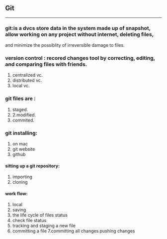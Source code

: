 ## Git
______

### git:is a dvcs store data in the system made up of snapshot, allow working on any project without internet, deleting files, 
and minimize the possiblity of irreversible damage to files.

### version control : recored changes tool by correcting, editing, and comparing files with friends. 
1. centralized vc.
2. distributed vc.
3. local vc.

### git files are :
1. staged.
2. 2.modified.
3. commited.

### git installing:
1. on mac
2. git website
3. github

#### sitting up a git repository:
1. importing 
2. cloning 

#### work flow:
1. local 
2. saving
3. the life cycle of files status 
4. check file status
5. tracking and staging a new file 
6. committing a file 
7.committing all changes 
pushing changes 







